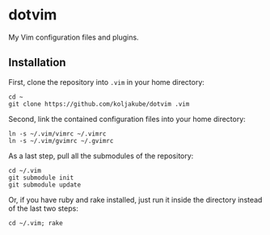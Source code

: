 # dotvim

My Vim configuration files and plugins.

## Installation

First, clone the repository into `.vim` in your home directory:

    cd ~
    git clone https://github.com/koljakube/dotvim .vim

Second, link the contained configuration files into your home directory:

    ln -s ~/.vim/vimrc ~/.vimrc
    ln -s ~/.vim/gvimrc ~/.gvimrc
    
As a last step, pull all the submodules of the repository:

    cd ~/.vim
    git submodule init
    git submodule update

Or, if you have ruby and rake installed, just run it inside the directory instead of the last two steps:

    cd ~/.vim; rake